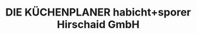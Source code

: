 ---
title: "DIE KÜCHENPLANER habicht+sporer Hirschaid GmbH"
url: /hirschaid/die-kuechenplaner-habicht-sporer-hirschaid-gmbh/
shop: Küchen
---